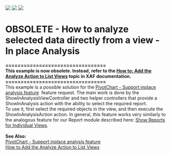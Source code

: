 <!-- default badges list -->
![](https://img.shields.io/endpoint?url=https://codecentral.devexpress.com/api/v1/VersionRange/134075009/11.1.4%2B)
[![](https://img.shields.io/badge/Open_in_DevExpress_Support_Center-FF7200?style=flat-square&logo=DevExpress&logoColor=white)](https://supportcenter.devexpress.com/ticket/details/E964)
[![](https://img.shields.io/badge/📖_How_to_use_DevExpress_Examples-e9f6fc?style=flat-square)](https://docs.devexpress.com/GeneralInformation/403183)
<!-- default badges end -->
# OBSOLETE - How to analyze selected data directly from a view - In place Analysis


<p><strong>=================================</strong><br /><strong>This example is now obsolete. Instead, refer to the <a href="http://documentation.devexpress.com/#Xaf/CustomDocument3049">How to: Add the Analyze Action to List Views</a> topic in XAF documentation.</strong><br /><strong>=================================</strong><br />This example is a possible solution for the <a href="https://www.devexpress.com/Support/Center/p/S30834">PivotChart - Support inplace analysis feature</a>  feature request. The main work is done by the ShowInAnalysisViewController and two helper controllers that provide a ShowInAnalysis action with the ability to select the required report.<br /> To use it, first select the required objects in the view, and then execute the ShowInAnalysisAction action. In general, this feature works very similarly to the analogous feature for our Report module described here: <a href="http://documentation.devexpress.com/#Xaf/CustomDocument3018">Show Reports for Individual Views</a>.<br />  <br /> <strong>See Also:</strong><br /> <a href="https://www.devexpress.com/Support/Center/p/S30834">PivotChart - Support inplace analysis feature</a><br /> <a href="https://www.devexpress.com/Support/Center/p/E389">How to Add the Analyze Action to List Views</a></p>

<br/>


